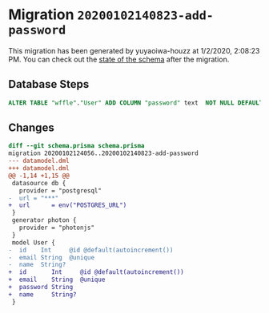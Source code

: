 # Migration `20200102140823-add-password`

This migration has been generated by yuyaoiwa-houzz at 1/2/2020, 2:08:23 PM.
You can check out the [state of the schema](./schema.prisma) after the migration.

## Database Steps

```sql
ALTER TABLE "wffle"."User" ADD COLUMN "password" text  NOT NULL DEFAULT '' ;
```

## Changes

```diff
diff --git schema.prisma schema.prisma
migration 20200102124056..20200102140823-add-password
--- datamodel.dml
+++ datamodel.dml
@@ -1,14 +1,15 @@
 datasource db {
   provider = "postgresql"
-  url = "***"
+  url      = env("POSTGRES_URL")
 }
 generator photon {
   provider = "photonjs"
 }
 model User {
-  id    Int     @id @default(autoincrement())
-  email String  @unique
-  name  String?
+  id       Int     @id @default(autoincrement())
+  email    String  @unique
+  password String
+  name     String?
 }
```


